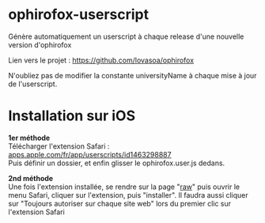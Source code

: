 # ophirofox-userscript
Génère automatiquement un userscript à chaque release d'une nouvelle version d'ophirofox


Lien vers le projet : https://github.com/lovasoa/ophirofox

N'oubliez pas de modifier la constante universityName à chaque mise à jour de l'userscript.


# Installation sur iOS 

**1er méthode**  
Télécharger l'extension Safari : [apps.apple.com/fr/app/userscripts/id1463298887](https://apps.apple.com/fr/app/userscripts/id1463298887)  
Puis définir un dossier, et enfin glisser le ophirofox.user.js dedans.

**2nd méthode**  
Une fois l'extension installée, se rendre sur la page "[raw](https://raw.githubusercontent.com/Write/ophirofox-userscript/refs/heads/main/ophirofox.user.js)" puis ouvrir le menu Safari, cliquer sur l'extension, puis "installer".
Il faudra aussi cliquer sur "Toujours autoriser sur chaque site web" lors du premier clic sur l'extension Safari
